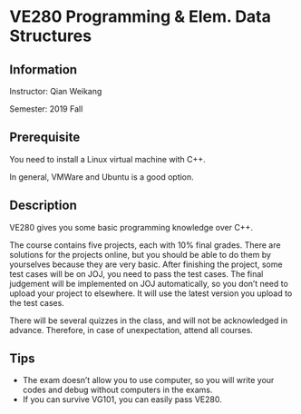 # VE280 Programming & Elem. Data Structures

## Information

Instructor: Qian Weikang

Semester: 2019 Fall

## Prerequisite

You need to install a Linux virtual machine with C++.

In general, VMWare and Ubuntu is a good option.

## Description

VE280 gives you some basic programming knowledge over C++. 

The course contains five projects, each with 10% final grades. There are solutions for the projects online, but you should be able to do them by yourselves because they are very basic. After finishing the project, some test cases will be on JOJ, you need to pass the test cases. The final judgement will be implemented on JOJ automatically, so you don’t need to upload your project to elsewhere. It will use the latest version you upload to the test cases.

There will be several quizzes in the class, and will not be acknowledged in advance. Therefore, in case of unexpectation, attend all courses.

## Tips

- The exam doesn’t allow you to use computer, so you will write your codes and debug without computers in the exams.
- If you can survive VG101, you can easily pass VE280.

 
